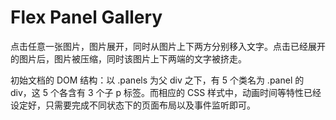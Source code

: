 # Flex Panel Gallery
点击任意一张图片，图片展开，同时从图片上下两方分别移入文字。点击已经展开的图片后，图片被压缩，同时该图片上下两端的文字被挤走。

初始文档的 DOM 结构：以 .panels 为父 div 之下，有 5 个类名为 .panel 的 div，这 5 个各含有 3 个子 p 标签。而相应的 CSS 样式中，动画时间等特性已经设定好，只需要完成不同状态下的页面布局以及事件监听即可。